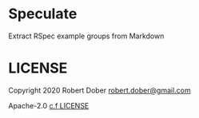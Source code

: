 # Speculate

Extract RSpec example groups from Markdown


# LICENSE

Copyright 2020 Robert Dober robert.dober@gmail.com

Apache-2.0 [c.f LICENSE](LICENSE)  
